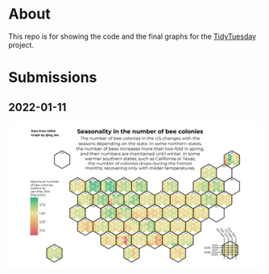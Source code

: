 About
================

This repo is for showing the code and the final graphs for
the [TidyTuesday](https://github.com/rfordatascience/tidytuesday)
project.


Submissions
================

## 2022-01-11

![Seasonality in the number of bee colonies in the US](2022/2022-01-11/final_graph.png)

